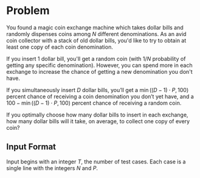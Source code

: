 # Problem

You found a magic coin exchange machine which takes dollar bills and randomly dispenses coins among $N$ different denominations. As an avid coin collector with a stack of old dollar bills, you'd like to try to obtain at least one copy of each coin denomination.

If you insert 1 dollar bill, you'll get a random coin (with $1/N$ probability of getting any specific denomination). However, you can spend more in each exchange to increase the chance of getting a new denomination you don't have.

If you simultaneously insert $D$ dollar bills, you’ll get a $\min⁡((D−1)⋅P,100)$ percent chance of receiving a coin denomination you don’t yet have, and a $100−\min⁡((D−1)⋅P,100)$ percent chance of receiving a random coin.

If you optimally choose how many dollar bills to insert in each exchange, how many dollar bills will it take, on average, to collect one copy of every coin?

## Input Format

Input begins with an integer $T$, the number of test cases.
Each case is a single line with the integers $N$ and $P$.
